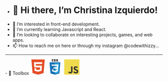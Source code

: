 - <h1>👋 Hi there, I’m Christina Izquierdo!</h1>
- 👀 I’m interested in front-end development.
- 🌱 I’m currently learning Javascript and React.
- 💞️ I’m looking to collaborate on interesting projects, games, and web apps.
- 📫 How to reach me on here or through my instagram @codewithizzy...
<hr/>
- 🧰	Toolbox
<img src="https://github.com/devicons/devicon/blob/master/icons/html5/html5-plain.svg" alt="HTML 5 logo" width=50px height=50px/> 
<img src="https://github.com/devicons/devicon/blob/master/icons/css3/css3-original-wordmark.svg" alt="CSS3 logo" width=50px height=50px/>
<img src="https://github.com/devicons/devicon/blob/master/icons/javascript/javascript-original.svg" alt="JavaScript logo" width=50px height=50px/>

<!---
christina-izquierdo/christina-izquierdo is a ✨ special ✨ repository because its `README.md` (this file) appears on your GitHub profile.
You can click the Preview link to take a look at your changes.
--->
